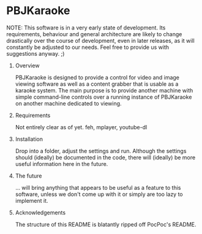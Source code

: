 PBJKaraoke
==========

NOTE: This software is in a very early state of development. Its requirements, behaviour and general architecture are likely to change drastically over the course of development, even in later releases, as it will constantly be adjusted to our needs. Feel free to provide us with suggestions anyway. ;)

1. Overview

    PBJKaraoke is designed to provide a control for video and image viewing software as well as a content grabber that is usable as a karaoke system. The main purpose is to provide another machine with simple command-line controls over a running instance of PBJKaraoke on another machine dedicated to viewing.

2. Requirements

    Not entirely clear as of yet.
    feh, mplayer, youtube-dl

3. Installation

    Drop into a folder, adjust the settings and run.
    Although the settings should (ideally) be documented in the code, there will (ideally) be more useful information here in the future.

4. The future

    ... will bring anything that appears to be useful as a feature to this software, unless we don't come up with it or simply are too lazy to implement it.

5. Acknowledgements

    The structure of this README is blatantly ripped off PocPoc's README.
